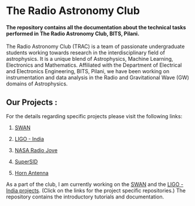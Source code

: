 # The Radio Astronomy Club

#### The repository contains all the documentation about the technical tasks performed in The Radio Astronomy Club, BITS, Pilani.

The Radio Astronomy Club (TRAC) is a team of passionate undergraduate students working towards research in the interdisciplinary field of astrophysics. It is a unique blend of Astrophysics, Machine Learning, Electronics and Mathematics. Affiliated with the Department of Electrical and Electronics Engineering, BITS, Pilani, we have been working on instrumentation and data analysis in the Radio and Gravitational Wave (GW) domains of Astrophysics.

## Our Projects :
For the details regarding specific projects please visit the following links:

1. [SWAN](https://docs.google.com/document/d/1UCddi84ZSztdnFZt4dR5cBqXirkTOqAP7OH6fWgVrQU/edit?usp=sharing) 
    
2. [LIGO - India](https://docs.google.com/document/d/1AXFW4FUZ__MJXTHGfeKWPvt-5m3nkPjUxNmrNxvk1J8/edit?usp=sharing) 
    
3. [NASA Radio Jove](https://docs.google.com/document/d/1hsYk-CIW5RqMgikbGv0knz8hEtN-6fOPUZbL_V1Vb20/edit?usp=sharing) 
    
4. [SuperSID](https://docs.google.com/document/d/1duLr88MSCJ3dHWivyfS44F9AmXtVLoMKPH9Jp6BEETM/edit?usp=sharing) 
    
5. [Horn Antenna](https://docs.google.com/document/d/1B1QTeegST8pUi_KyVJA8Lf1NkHKBj1Czl7kqlffUNx0/edit?usp=sharing) 
    
As a part of the club, I am currently working on the [SWAN](https://github.com/Chaitany1729/swan-imaging-2020) and the [LIGO - India projects](https://github.com/Chaitany1729/trac2019). (Click on the links for the project specific repositories.) The repository contains the introductory tutorials and documentation.


